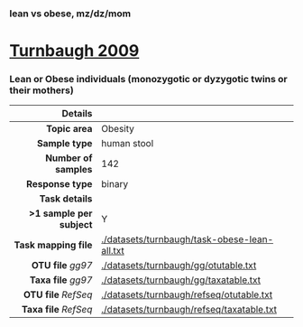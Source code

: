 ### lean vs obese, mz/dz/mom
# [Turnbaugh 2009]( ../docs/turnbaugh_twins.html )
### Lean or Obese individuals (monozygotic or dyzygotic twins or their mothers)

| Details                   |                                                           |
| ------------------------: |-----------------------------------------------------------|
| **Topic area**                | Obesity                                                |
| **Sample type**               | human stool                                         |
| **Number of samples**         | 142                                         |
| **Response type**             | binary                                           |
| **Task details**              |                                   |
| **>1 sample per subject**     | Y                                        |
| **Task mapping file**         | [./datasets/turnbaugh/task-obese-lean-all.txt](../datasets/turnbaugh/task-obese-lean-all.txt)                                 |
| **OTU file** *gg97*           | [./datasets/turnbaugh/gg/otutable.txt](../datasets/turnbaugh/gg/otutable.txt)                             |
| **Taxa file** *gg97*          | [./datasets/turnbaugh/gg/taxatable.txt](../datasets/turnbaugh/gg/taxatable.txt)                          |
| **OTU file** *RefSeq*         | [./datasets/turnbaugh/refseq/otutable.txt](../datasets/turnbaugh/refseq/otutable.txt)                    |
| **Taxa file** *RefSeq*        | [./datasets/turnbaugh/refseq/taxatable.txt](../datasets/turnbaugh/refseq/taxatable.txt)                  |